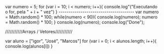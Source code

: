 <For>
var numero = 5;
for (var i = 10; i < numero; i++){
    console.log"("Executando o for, pela " + i + " vez")
}
--------------------------------------
<While>
var numero = Math.random() * 100;
while(numero < 90){
    console.log(numero);
    numero = Math.random() * 100;
}
console.log(numero);
console.log("Done");

///////////Arrays / Vetores///////////

var aluno = ["igor", "José", "Marcos"]
for (var i = 0; i < alunos.length; i++){
    console.log(alunos[i])
}